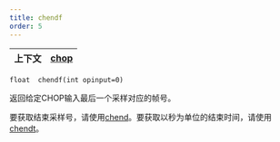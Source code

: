 ```yaml
---
title: chendf
order: 5
---
```

| 上下文 | [chop](../contexts/chop.html) |
| --- | --- |

`float  chendf(int opinput=0)`

返回给定CHOP输入最后一个采样对应的帧号。

要获取结束采样号，请使用[chend](chend.html "返回给定CHOP输入中最后一个采样的采样号")。要获取以秒为单位的结束时间，请使用[chendt](chendt.html "返回指定输入最后一个采样对应的时间")。
